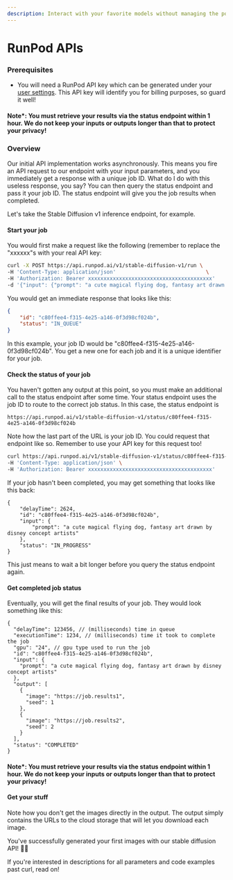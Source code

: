 ```yaml
---
description: Interact with your favorite models without managing the pods yourself.
---
```


# RunPod APIs

### Prerequisites

* You will need a RunPod API key which can be generated under your [user settings](https://www.runpod.io/console/user/settings). This API key will identify you for billing purposes, so guard it well!

#### Note\*: You must retrieve your results via the status endpoint within 1 hour. We do not keep your inputs or outputs longer than that to protect your privacy!

### Overview

Our initial API implementation works asynchronously. This means you fire an API request to our endpoint with your input parameters, and you immediately get a response with a unique job ID. What do I do with this useless response, you say? You can then query the status endpoint and pass it your job ID. The status endpoint will give you the job results when completed.

Let's take the Stable Diffusion v1 inference endpoint, for example.

#### Start your job

You would first make a request like the following (remember to replace the "xxxxxx"s with your real API key:

```bash
curl -X POST https://api.runpod.ai/v1/stable-diffusion-v1/run \
-H 'Content-Type: application/json'                             \
-H 'Authorization: Bearer xxxxxxxxxxxxxxxxxxxxxxxxxxxxxxxxxxxxxxxx'    \
-d '{"input": {"prompt": "a cute magical flying dog, fantasy art drawn by disney concept artists"}}'
```

You would get an immediate response that looks like this:

```json
{
    "id": "c80ffee4-f315-4e25-a146-0f3d98cf024b",
    "status": "IN_QUEUE"
}
```

In this example, your job ID would be "c80ffee4-f315-4e25-a146-0f3d98cf024b". You get a new one for each job and it is a unique identifier for your job.&#x20;

#### Check the status of your job

You haven't gotten any output at this point, so you must make an additional call to the status endpoint after some time. Your status endpoint uses the job ID to route to the correct job status. In this case, the status endpoint is

```
https://api.runpod.ai/v1/stable-diffusion-v1/status/c80ffee4-f315-4e25-a146-0f3d98cf024b
```

Note how the last part of the URL is your job ID. You could request that endpoint like so. Remember to use your API key for this request too!

```bash
curl https://api.runpod.ai/v1/stable-diffusion-v1/status/c80ffee4-f315-4e25-a146-0f3d98cf024b \
-H 'Content-Type: application/json' \
-H 'Authorization: Bearer xxxxxxxxxxxxxxxxxxxxxxxxxxxxxxxxxxxxxxxx'  
```

If your job hasn't been completed, you may get something that looks like this back:

```
{
    "delayTime": 2624,
    "id": "c80ffee4-f315-4e25-a146-0f3d98cf024b",
    "input": {
        "prompt": "a cute magical flying dog, fantasy art drawn by disney concept artists"
    },
    "status": "IN_PROGRESS"
}
```

This just means to wait a bit longer before you query the status endpoint again.&#x20;

#### Get completed job status

Eventually, you will get the final results of your job. They would look something like this:

```
{
  "delayTime": 123456, // (milliseconds) time in queue
  "executionTime": 1234, // (milliseconds) time it took to complete the job
  "gpu": "24", // gpu type used to run the job
  "id": "c80ffee4-f315-4e25-a146-0f3d98cf024b",
  "input": {
    "prompt": "a cute magical flying dog, fantasy art drawn by disney concept artists"
  },
  "output": [
    {
      "image": "https://job.results1",
      "seed": 1
    },
    {
      "image": "https://job.results2",
      "seed": 2
    }
  ],
  "status": "COMPLETED"
}
```

#### Note\*: You must retrieve your results via the status endpoint within 1 hour. We do not keep your inputs or outputs longer than that to protect your privacy!

#### Get your stuff

Note how you don't get the images directly in the output. The output simply contains the URLs to the cloud storage that will let you download each image.

You've successfully generated your first images with our stable diffusion API! :tada::tada:

If you're interested in descriptions for all parameters and code examples past curl, read on!
